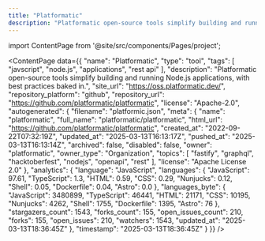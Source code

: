```yaml
---
title: "Platformatic"
description: "Platformatic open-source tools simplify building and running Node.js applications, with best practices baked in."
---
```

import ContentPage from '@site/src/components/Pages/project';

<ContentPage
    data={{
  "name": "Platformatic",
  "type": "tool",
  "tags": [
    "javscript",
    "node.js",
    "applications",
    "rest api"
  ],
  "description": "Platformatic open-source tools simplify building and running Node.js applications, with best practices baked in.",
  "site_url": "https://oss.platformatic.dev/",
  "repository_platform": "github",
  "repository_url": "https://github.com/platformatic/platformatic",
  "license": "Apache-2.0",
  "autogenerated": {
    "filename": "platformic.json",
    "meta": {
      "name": "platformatic",
      "full_name": "platformatic/platformatic",
      "html_url": "https://github.com/platformatic/platformatic",
      "created_at": "2022-09-22T07:32:19Z",
      "updated_at": "2025-03-13T16:13:17Z",
      "pushed_at": "2025-03-13T16:13:14Z",
      "archived": false,
      "disabled": false,
      "owner": "platformatic",
      "owner_type": "Organization",
      "topics": [
        "fastify",
        "graphql",
        "hacktoberfest",
        "nodejs",
        "openapi",
        "rest"
      ],
      "license": "Apache License 2.0"
    },
    "analytics": {
      "language": "JavaScript",
      "languages": {
        "JavaScript": 97.61,
        "TypeScript": 1.3,
        "HTML": 0.59,
        "CSS": 0.29,
        "Nunjucks": 0.12,
        "Shell": 0.05,
        "Dockerfile": 0.04,
        "Astro": 0.0
      },
      "languages_byte": {
        "JavaScript": 3480899,
        "TypeScript": 46441,
        "HTML": 21171,
        "CSS": 10195,
        "Nunjucks": 4262,
        "Shell": 1755,
        "Dockerfile": 1395,
        "Astro": 76
      },
      "stargazers_count": 1543,
      "forks_count": 155,
      "open_issues_count": 210,
      "forks": 155,
      "open_issues": 210,
      "watchers": 1543,
      "updated_at": "2025-03-13T18:36:45Z"
    },
    "timestamp": "2025-03-13T18:36:45Z"
  }
}}
/>
